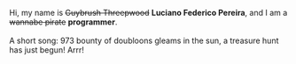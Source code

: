 Hi, my name is ~~Guybrush Threepwood~~ **Luciano Federico Pereira**, and I am a ~~wannabe pirate~~ **programmer**.<br><br>A short song: 973 bounty of doubloons gleams in the sun, a treasure hunt has just begun! Arrr!
